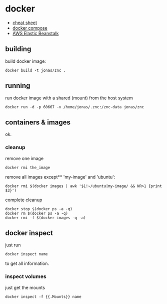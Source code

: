# docker
* [cheat sheet](https://gist.github.com/wsargent/7049221)
* [docker compose](https://docs.docker.com/compose/)
* [AWS Elastic Beanstalk](https://aws.amazon.com/elasticbeanstalk/)


## building
build docker image:

	docker build -t jonas/znc .
	
## running
run docker image with a shared (mount) from the host system

```
docker run -d -p 60667 -v /home/jonas/.znc:/znc-data jonas/znc
```

## containers & images

ok.

### cleanup
remove one image

```
docker rmi the_image
```

remove all images except** 'my-image' and 'ubuntu':

```
docker rmi $(docker images | awk '$1!~/ubuntu|my-image/ && NR>1 {print $3}')
```
	
complete cleanup

```
docker stop $(docker ps -a -q)
docker rm $(docker ps -a -q)
docker rmi -f $(docker images -q -a)
```

## docker inspect

just run

```
docker inspect name
```

to get all information.

### inspect volumes

just get the mounts

```
docker inspect -f {{.Mounts}} name
```

